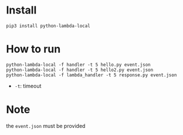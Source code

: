 # Install
```
pip3 install python-lambda-local
```

# How to run
```
python-lambda-local -f handler -t 5 hello.py event.json
python-lambda-local -f handler -t 5 hello2.py event.json
python-lambda-local -f lambda_handler -t 5 response.py event.json
```

* `-t`: timeout

# Note
the `event.json` must be provided



